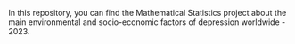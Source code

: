 In this repository, you can find the Mathematical Statistics project about the main environmental and socio-economic factors of depression worldwide - 2023. 
